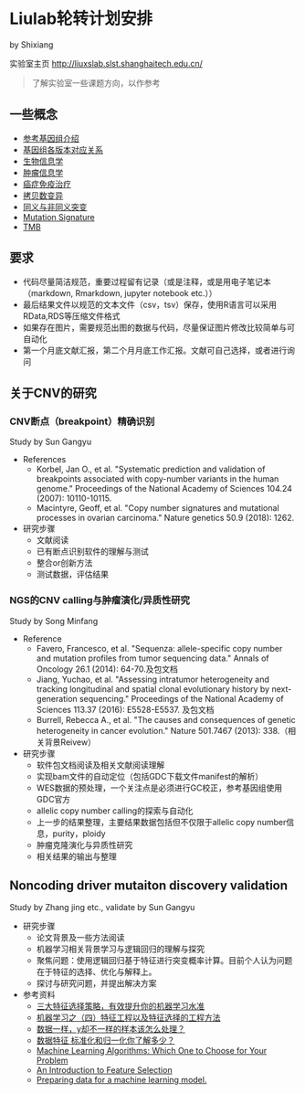# Liulab轮转计划安排

by Shixiang

实验室主页 <http://liuxslab.slst.shanghaitech.edu.cn/>

> 了解实验室一些课题方向，以作参考


## 一些概念

* [参考基因组介绍](https://notes.zz-zigzag.com/2016/10/reference-genome)
* [基因组各版本对应关系](http://www.bio-info-trainee.com/1469.html)
* [生物信息学](https://en.wikipedia.org/wiki/Bioinformatics)
* [肿瘤信息学](https://en.wikipedia.org/wiki/Oncogenomics)
* [癌症免疫治疗](https://en.wikipedia.org/wiki/Cancer_immunotherapy)
* [拷贝数变异](https://en.wikipedia.org/wiki/Copy-number_variation)
* [同义与非同义突变](https://en.wikipedia.org/wiki/Synonymous_substitution)
* [Mutation Signature](https://en.wikipedia.org/wiki/Mutational_signatures)
* [TMB](http://www.globecancer.com/azzx/show.php?itemid=3979)

## 要求

* 代码尽量简洁规范，重要过程留有记录（或是注释，或是用电子笔记本（markdown, Rmarkdown, jupyter notebook etc.））
* 最后结果文件以规范的文本文件（csv，tsv）保存，使用R语言可以采用RData,RDS等压缩文件格式
* 如果存在图片，需要规范出图的数据与代码，尽量保证图片修改比较简单与可自动化
* 第一个月底文献汇报，第二个月月底工作汇报。文献可自己选择，或者进行询问

## 关于CNV的研究

### CNV断点（breakpoint）精确识别

Study by Sun Gangyu

* References 
  * Korbel, Jan O., et al. "Systematic prediction and validation of breakpoints associated with copy-number variants in the human genome." Proceedings of the National Academy of Sciences 104.24 (2007): 10110-10115.
  * Macintyre, Geoff, et al. "Copy number signatures and mutational processes in ovarian carcinoma." Nature genetics 50.9 (2018): 1262.
* 研究步骤
  * 文献阅读
  * 已有断点识别软件的理解与测试
  * 整合or创新方法
  * 测试数据，评估结果

### NGS的CNV calling与肿瘤演化/异质性研究

Study by Song Minfang

* Reference
  * Favero, Francesco, et al. "Sequenza: allele-specific copy number and mutation profiles from tumor sequencing data." Annals of Oncology 26.1 (2014): 64-70.及包文档
  * Jiang, Yuchao, et al. "Assessing intratumor heterogeneity and tracking longitudinal and spatial clonal evolutionary history by next-generation sequencing." Proceedings of the National Academy of Sciences 113.37 (2016): E5528-E5537. 及包文档
  * Burrell, Rebecca A., et al. "The causes and consequences of genetic heterogeneity in cancer evolution." Nature 501.7467 (2013): 338.（相关背景Reivew）
* 研究步骤
  * 软件包文档阅读及相关文献阅读理解
  * 实现bam文件的自动定位（包括GDC下载文件manifest的解析）
  * WES数据的预处理，一个关注点是必须进行GC校正，参考基因组使用GDC官方
  * allelic copy number calling的探索与自动化
  * 上一步的结果整理，主要结果数据包括但不仅限于allelic copy number信息，purity，ploidy
  * 肿瘤克隆演化与异质性研究
  * 相关结果的输出与整理

## Noncoding driver mutaiton discovery validation

Study by Zhang jing etc., validate by Sun Gangyu

* 研究步骤
  * 论文背景及一些方法阅读
  * 机器学习相关背景学习与逻辑回归的理解与探究
  * 聚焦问题：使用逻辑回归基于特征进行突变概率计算。目前个人认为问题在于特征的选择、优化与解释上。
  * 探讨与研究问题，并提出解决方案
* 参考资料
  * [三大特征选择策略，有效提升你的机器学习水准](https://www.jiqizhixin.com/articles/2017-10-23-2)
  * [机器学习之（四）特征工程以及特征选择的工程方法](https://blog.csdn.net/boon_228/article/details/51749646)
  * [数据一样，y却不一样的样本该怎么处理？](http://sofasofa.io/forum_main_post.php?postid=1002044)
  * [数据特征 标准化和归一化你了解多少？](https://www.tinymind.cn/articles/1217)
  * [Machine Learning Algorithms: Which One to Choose for Your Problem](https://blog.statsbot.co/machine-learning-algorithms-183cc73197c)
  * [An Introduction to Feature Selection](https://machinelearningmastery.com/an-introduction-to-feature-selection/)
  * [Preparing data for a machine learning model.](https://www.jeremyjordan.me/preparing-data-for-a-machine-learning-model/)


